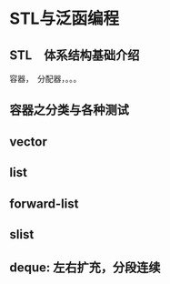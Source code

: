 # STL与泛函编程
## STL　体系结构基础介绍
容器，　分配器，。。。
## 容器之分类与各种测试
## vector
## list
## forward-list
## slist
## deque: 左右扩充，分段连续

